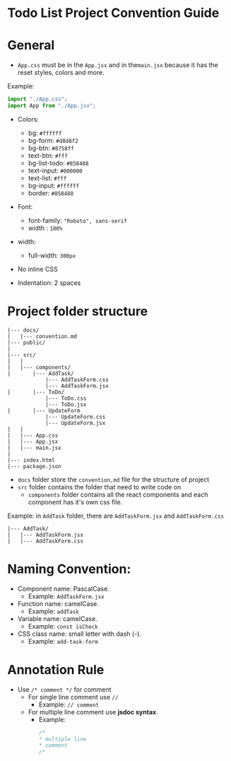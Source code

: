# Todo List Project Convention Guide

# General

- `App.css` must be in the `App.jsx` and in the`main.jsx` because it has the reset styles, colors and more.

Example:

```javascript
import "./App.css";
import App from "./App.jsx";
```

- Colors:

  - bg: `#ffffff`
  - bg-form: `#d8d8f2`
  - bg-btn: `#8758ff`
  - text-btn: `#fff`
  - bg-list-todo: `#858488`
  - text-input: `#000000`
  - text-list: `#fff`
  - bg-input: `#ffffff`
  - border: `#858488`

- Font:

  - font-family: `"Roboto", sans-serif`
  - width : `100%`

- width:
  - full-width: `300px`
- No inline CSS
- Indentation: 2 spaces

# Project folder structure

```
|--- docs/
|   |--- convention.md
|--- public/
|
|--- src/
|   |
|   |--- components/
|       |--- AddTask/
            |--- AddTaskForm.css
            |--- AddTaskForm.jsx
|       |--- ToDo/
            |--- ToDo.css
            |--- ToDo.jsx
|       |--- UpdateForm
            |--- UpdateForm.css
            |--- UpdateForm.jsx
|   |
|   |--- App.css
|   |--- App.jsx
|   |--- main.jsx
|
|--- index.html
|--- package.json
```

- `docs` folder store the `convention,md` file for the structure of project
- `src` folder contains the folder that need to write code on
  - `components` folder contains all the react components and each component has it's own css file.

Example: in `AddTask` folder, there are `AddTaskForm.jsx` and `AddTaskForm.css`

```
|--- AddTask/
|   |--- AddTaskForm.jsx
|   |--- AddTaskForm.css

```

# Naming Convention:

- Component name: PascalCase.
  - Example: `AddTaskForm.jsx`
- Function name: camelCase.
  - Example: `addTask`
- Variable name: camelCase.
  - Example: `const isCheck`
- CSS class name: small letter with dash (-).
  - Example: `add-task-form`

# Annotation Rule

- Use `/* comment */` for comment
  - For single line comment use `//`
    - Example: `// comment`
  - For multiple line comment use **jsdoc syntax**.
    - Example:
      ```javascript
      /*
      * multiple line
      * comment
      /*
      ```
